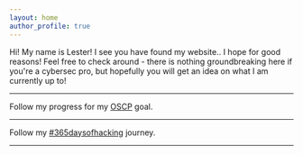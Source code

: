 ```yaml
---
layout: home
author_profile: true
---
```


<p>Hi! My name is Lester! I see you have found my website.. I hope for good reasons! Feel free to check around - there is nothing groundbreaking here if you're a cybersec pro, but hopefully you will get an idea on what I am currently up to!</p>

---

Follow my progress for my [OSCP](/goal-oscp) goal.

---

Follow my [#365daysofhacking](/365daysofhacking) journey.

---
